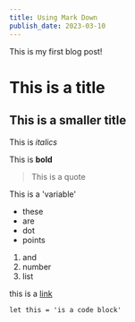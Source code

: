 ```yaml
---
title: Using Mark Down
publish_date: 2023-03-10
---
```


This is my first blog post!

# This is a title

## This is a smaller title

This is *italics* 

This is **bold**

> This is a quote

This is a 'variable'

- these 
- are 
- dot 
- points

1. and 
2. number
3. list

this is a [link](http://www.google.com)

```
let this = 'is a code block'
```